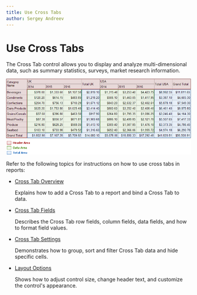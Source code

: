 ```yaml
---
title: Use Cross Tabs
author: Sergey Andreev
---
```

# Use Cross Tabs

The Cross Tab control allows you to display and analyze multi-dimensional data, such as summary statistics, surveys, market research information.

![](../../../../images/eurd-win-cross-tab-styles-areas.png)

Refer to the following topics for instructions on how to use cross tabs in reports:

* [Cross Tab Overview](use-cross-tabs/cross-tab-overview.md)

    Explains how to add a Cross Tab to a report and bind a Cross Tab to data.

* [Cross Tab Fields](use-cross-tabs/cross-tab-fields.md)

    Describes the Cross Tab row fields, column fields, data fields, and how to format field values.

* [Cross Tab Settings](use-cross-tabs/cross-tab-settings.md)

    Demonstrates how to group, sort and filter Cross Tab data and hide specific cells.

* [Layout Options](use-cross-tabs/layout-options.md)

    Shows how to adjust control size, change header text, and customize the control's appearance.